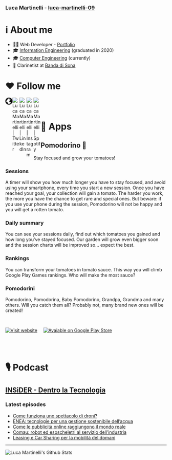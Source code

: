 ### Luca Martinelli - [luca-martinelli-09][websiteGit]

# ℹ About me
- 👨‍💻 Web Developer - [Portfolio][website]
- 🎓 [Information Engineering][siteUniPDIE] (graduated in 2020)
- 🎓 [Computer Engineering][siteUniPDCE] (currently)
- 🎵 Clarinetist at [Banda di Sona][siteCBS]

# ❤ Follow me
[<img align="left" alt="lucamartinelli.hopto.org" width="22px" src="https://raw.githubusercontent.com/iconic/open-iconic/master/svg/globe.svg" />][website]
[<img align="left" alt="Luca Martinelli | Twitter" width="22px" src="https://cdn.jsdelivr.net/npm/simple-icons@v3/icons/twitter.svg" />][twitter]
[<img align="left" alt="Luca Martinelli | LinkedIn" width="22px" src="https://cdn.jsdelivr.net/npm/simple-icons@v3/icons/linkedin.svg" />][linkedin]
[<img align="left" alt="Luca Martinelli | Instagram" width="22px" src="https://cdn.jsdelivr.net/npm/simple-icons@v3/icons/instagram.svg" />][instagram]
[<img align="left" alt="Luca Martinelli | Spotify" width="22px" src="https://cdn.jsdelivr.net/npm/simple-icons@3.4.0/icons/spotify.svg" />][spotify]

<br />
<br />

# 🧬 Apps

## Pomodorino 🍅
Stay focused and grow your tomatoes!

### Sessions
A timer will show you how much longer you have to stay focused, and avoid using your smartphone, every time you start a new session.
Once you have reached your goal, your collection will gain a tomato. The harder you work, the more you have the chance to get rare and special ones. 
But beware: if you use your phone during the session, Pomodorino will not be happy and you will get a rotten tomato.

### Daily summary
You can see your sessions daily, find out which tomatoes you gained and how long you’ve stayed focused. Our garden will grow even bigger soon and the session charts will be improved so... expect the best.

### Rankings
You can transform your tomatoes in tomato sauce. This way you will climb Google Play Games rankings. Who will make the most sauce?

### Pomodorini
Pomodorino, Pomodorina, Baby Pomodorino, Grandpa, Grandma and many others. Will you catch them all? Probably not, many brand new ones will be created!

<br />

[<img alt="Visit website" style="margin-right: 15px" width="55px" src="https://lucamartinelli.eu.org/PomodorinoApp/style/res/logo.svg">][websitePomodorino]
[<img alt="Avaiable on Google Play Store" width="180px" src="https://lucamartinelli.eu.org/PomodorinoApp/style/res/google-play-badge.svg">][pomodorinoPlayStore]

<br />
<br />

# 🎙 Podcast
## [INSiDER - Dentro la Tecnologia][siteINSiDER]
### Latest episodes
<!-- INSIDER:START -->
- [Come funziona uno spettacolo di droni?](https://www.dentrolatecnologia.it/S4E29)
- [ENEA: tecnologie per una gestione sostenibile dell’acqua](https://www.dentrolatecnologia.it/S4E28)
- [Come le pubblicità online raggiungono il mondo reale](https://www.dentrolatecnologia.it/S4E27)
- [Comau: robot ed esoscheletri al servizio dell’industria](https://www.dentrolatecnologia.it/S4E26)
- [Leasing e Car Sharing per la mobilità del domani](https://www.dentrolatecnologia.it/S4E25)
<!-- INSIDER:END -->

---

<img alt="Luca Martinelli's Github Stats" src="https://github-readme-stats.vercel.app/api?username=luca-martinelli-09&show_icons=true&hide_border=true&bg_color=-25,25241c,9250c1&title_color=fff&text_color=fff" />

[websiteGit]: https://github.com/luca-martinelli-09
[website]: https://lucamartinelli.eu.org
[twitter]: https://twitter.com/LucaMartinelli0
[linkedin]: https://www.linkedin.com/in/luca-martinelli/
[instagram]: https://www.instagram.com/luca.martinelli.09/
[spotify]: https://open.spotify.com/user/martinelli_luca_official
[websitePomodorino]: https://lucamartinelli.eu.org/PomodorinoApp
[pomodorinoPlayStore]: https://play.google.com/store/apps/details?id=com.lucamartinelli.pomodorino
[siteUniPDIE]: https://didattica.unipd.it/off/2017/LT/IN/IN0513
[siteUniPDCE]: https://didattica.unipd.it/off/2020/LM/IN/IN2547
[siteCBS]: https://www.bandadisona.it
[siteINSiDER]: https://www.dentrolatecnologia.it
